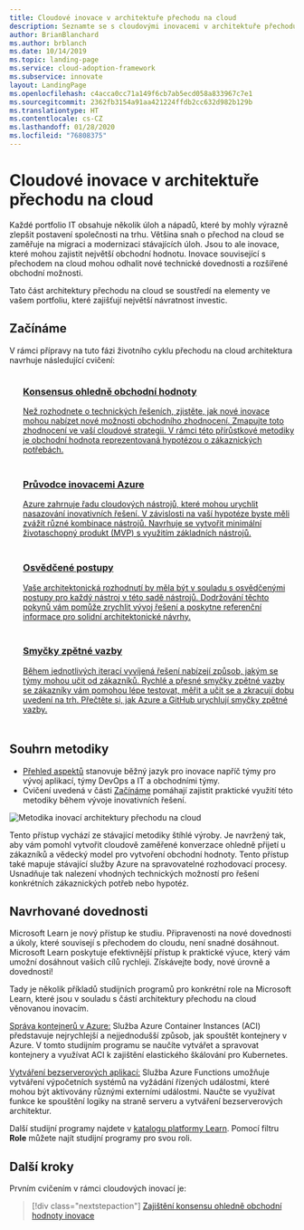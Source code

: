 ```yaml
---
title: Cloudové inovace v architektuře přechodu na cloud
description: Seznamte se s cloudovými inovacemi v architektuře přechodu na cloud.
author: BrianBlanchard
ms.author: brblanch
ms.date: 10/14/2019
ms.topic: landing-page
ms.service: cloud-adoption-framework
ms.subservice: innovate
layout: LandingPage
ms.openlocfilehash: c4acca0cc71a149f6cb7ab5ecd058a833967c7e1
ms.sourcegitcommit: 2362fb3154a91aa421224ffdb2cc632d982b129b
ms.translationtype: HT
ms.contentlocale: cs-CZ
ms.lasthandoff: 01/28/2020
ms.locfileid: "76808375"
---
```

# <a name="cloud-innovation-in-the-cloud-adoption-framework"></a>Cloudové inovace v architektuře přechodu na cloud

Každé portfolio IT obsahuje několik úloh a nápadů, které by mohly výrazně zlepšit postavení společnosti na trhu. Většina snah o přechod na cloud se zaměřuje na migraci a modernizaci stávajících úloh. Jsou to ale inovace, které mohou zajistit největší obchodní hodnotu. Inovace související s přechodem na cloud mohou odhalit nové technické dovednosti a rozšířené obchodní možnosti.

Tato část architektury přechodu na cloud se soustředí na elementy ve vašem portfoliu, které zajišťují největší návratnost investic.

## <a name="get-started"></a>Začínáme

V rámci přípravy na tuto fázi životního cyklu přechodu na cloud architektura navrhuje následující cvičení:

<!-- markdownlint-disable MD033 -->

<ul class="panelContent cardsF">
    <li style="display: flex; flex-direction: column;">
        <a href="./business-value.md">
            <div class="cardSize">
                <div class="cardPadding" style="padding-bottom:10px;">
                    <div class="card" style="padding-bottom:10px;">
                        <div class="cardImageOuter">
                            <div class="cardImage">
                                <img alt="" src="../_images/icons/1.png" data-linktype="external">
                            </div>
                        </div>
                        <div class="cardText" style="padding-left:0px;">
                            <h3>Konsensus ohledně obchodní hodnoty</h3>
Než rozhodnete o technických řešeních, zjistěte, jak nové inovace mohou nabízet nové možnosti obchodního zhodnocení. Zmapujte toto zhodnocení ve vaší cloudové strategii. V rámci této přírůstkové metodiky je obchodní hodnota reprezentovaná hypotézou o zákaznických potřebách.
                        </div>
                    </div>
                </div>
            </div>
        </a>
    </li>
    <li style="display: flex; flex-direction: column;">
        <a href="./innovation-guide/index.md">
            <div class="cardSize">
                <div class="cardPadding" style="padding-bottom:10px;">
                    <div class="card" style="padding-bottom:10px;">
                        <div class="cardImageOuter">
                            <div class="cardImage">
                                <img alt="" src="../_images/icons/2.png" data-linktype="external">
                            </div>
                        </div>
                        <div class="cardText" style="padding-left:0px;">
                            <h3>Průvodce inovacemi Azure</h3>
Azure zahrnuje řadu cloudových nástrojů, které mohou urychlit nasazování inovativních řešení. V závislosti na vaší hypotéze byste měli zvážit různé kombinace nástrojů. Navrhuje se vytvořit minimální životaschopný produkt (MVP) s využitím základních nástrojů.
                        </div>
                    </div>
                </div>
            </div>
        </a>
    </li>
    <li style="display: flex; flex-direction: column;">
        <a href="./best-practices/index.md">
            <div class="cardSize">
                <div class="cardPadding" style="padding-bottom:10px;">
                    <div class="card" style="padding-bottom:10px;">
                        <div class="cardImageOuter">
                            <div class="cardImage">
                                <img alt="" src="../_images/icons/3.png" data-linktype="external">
                            </div>
                        </div>
                        <div class="cardText" style="padding-left:0px;">
                            <h3>Osvědčené postupy</h3>
Vaše architektonická rozhodnutí by měla být v souladu s osvědčenými postupy pro každý nástroj v této sadě nástrojů. Dodržování těchto pokynů vám pomůže zrychlit vývoj řešení a poskytne referenční informace pro solidní architektonické návrhy.
                        </div>
                    </div>
                </div>
            </div>
        </a>
    </li>
    <li style="display: flex; flex-direction: column;">
        <a href="./considerations/adoption.md">
            <div class="cardSize">
                <div class="cardPadding" style="padding-bottom:10px;">
                    <div class="card" style="padding-bottom:10px;">
                        <div class="cardImageOuter">
                            <div class="cardImage">
                                <img alt="" src="../_images/icons/4.png" data-linktype="external">
                            </div>
                        </div>
                        <div class="cardText" style="padding-left:0px;">
                            <h3>Smyčky zpětné vazby</h3>
Během jednotlivých iterací vyvíjená řešení nabízejí způsob, jakým se týmy mohou učit od zákazníků. Rychlé a přesné smyčky zpětné vazby se zákazníky vám pomohou lépe testovat, měřit a učit se a zkracují dobu uvedení na trh. Přečtěte si, jak Azure a GitHub urychlují smyčky zpětné vazby.
                        </div>
                    </div>
                </div>
            </div>
        </a>
    </li>
</ul>
<!-- markdownlint-enable MD033 -->

## <a name="methodology-summary"></a>Souhrn metodiky

- [Přehled aspektů](./considerations/index.md) stanovuje běžný jazyk pro inovace napříč týmy pro vývoj aplikací, týmy DevOps a IT a obchodními týmy.
- Cvičení uvedená v části [Začínáme](#get-started) pomáhají zajistit praktické využití této metodiky během vývoje inovativních řešení.

![Metodika inovací architektury přechodu na cloud](../_images/innovate/innovate-methodology.png)

Tento přístup vychází ze stávající metodiky štíhlé výroby. Je navržený tak, aby vám pomohl vytvořit cloudově zaměřené konverzace ohledně přijetí u zákazníků a vědecký model pro vytvoření obchodní hodnoty. Tento přístup také mapuje stávající služby Azure na spravovatelné rozhodovací procesy. Usnadňuje tak nalezení vhodných technických možností pro řešení konkrétních zákaznických potřeb nebo hypotéz.

## <a name="suggested-skills"></a>Navrhované dovednosti

Microsoft Learn je nový přístup ke studiu. Připravenosti na nové dovednosti a úkoly, které souvisejí s přechodem do cloudu, není snadné dosáhnout. Microsoft Learn poskytuje efektivnější přístup k praktické výuce, který vám umožní dosáhnout vašich cílů rychleji. Získávejte body, nové úrovně a dovednosti!

Tady je několik příkladů studijních programů pro konkrétní role na Microsoft Learn, které jsou v souladu s částí architektury přechodu na cloud věnovanou inovacím.

[Správa kontejnerů v Azure:](https://docs.microsoft.com/learn/paths/administer-containers-in-azure) Služba Azure Container Instances (ACI) představuje nejrychlejší a nejjednodušší způsob, jak spouštět kontejnery v Azure. V tomto studijním programu se naučíte vytvářet a spravovat kontejnery a využívat ACI k zajištění elastického škálování pro Kubernetes.

[Vytváření bezserverových aplikací:](https://docs.microsoft.com/learn/paths/create-serverless-applications) Služba Azure Functions umožňuje vytváření výpočetních systémů na vyžádání řízených událostmi, které mohou být aktivovány různými externími událostmi. Naučte se využívat funkce ke spouštění logiky na straně serveru a vytváření bezserverových architektur.

Další studijní programy najdete v [katalogu platformy Learn](/learn/browse). Pomocí filtru **Role** můžete najít studijní programy pro svou roli.

## <a name="next-steps"></a>Další kroky

Prvním cvičením v rámci cloudových inovací je:
> [!div class="nextstepaction"]
> [Zajištění konsensu ohledně obchodní hodnoty inovace](./business-value.md)
